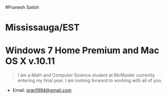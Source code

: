 #Pranesh Satish


# Mississauga/EST
# Windows 7 Home Premium and Mac OS X v.10.11

> I am a Math and Computer Science student at McMaster currently entering my final year. I am looking forward to working with all of you.

* Email: pran1994@gmail.com
